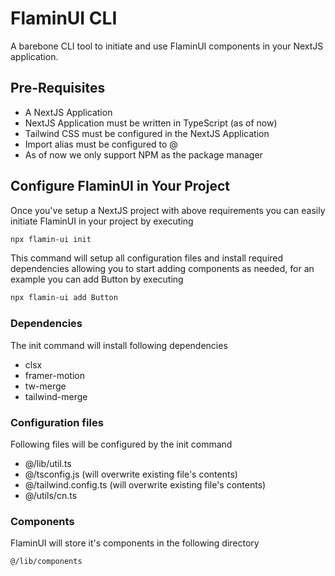 
# FlaminUI CLI

A barebone CLI tool to initiate and use FlaminUI components in your NextJS application. 
## Pre-Requisites

- A NextJS Application
- NextJS Application must be written in TypeScript (as of now)
- Tailwind CSS must be configured in the NextJS Application
- Import alias must be  configured to @ 
- As of now we only support NPM as the package manager



## Configure FlaminUI in Your Project

Once you've setup a NextJS project with above requirements you can easily initiate FlaminUI in your project by executing

```bash
npx flamin-ui init
```

This command will setup all configuration files and install required dependencies allowing you to start adding components as needed, for an example you can add Button by executing

```bash
npx flamin-ui add Button
```

### Dependencies

The init command will install following dependencies

- clsx
- framer-motion
- tw-merge
- tailwind-merge

### Configuration files

Following files will be configured by the init command

- @/lib/util.ts 
- @/tsconfig.js (will overwrite existing file's contents)
- @/tailwind.config.ts (will overwrite existing file's contents)
- @/utils/cn.ts

### Components

FlaminUI will store it's components in the following directory

```text
@/lib/components
```